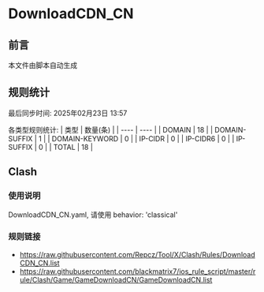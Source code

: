 # DownloadCDN_CN

## 前言
本文件由脚本自动生成

## 规则统计
最后同步时间: 2025年02月23日 13:57

各类型规则统计:
| 类型 | 数量(条)  | 
| ---- | ----  |
| DOMAIN | 18 | 
| DOMAIN-SUFFIX | 1 | 
| DOMAIN-KEYWORD | 0 | 
| IP-CIDR | 0 | 
| IP-CIDR6 | 0 | 
| IP-SUFFIX | 0 | 
| TOTAL | 18 | 
## Clash 
### 使用说明 
DownloadCDN_CN.yaml, 请使用 behavior: 'classical' 
### 规则链接 
- https://raw.githubusercontent.com/Repcz/Tool/X/Clash/Rules/DownloadCDN_CN.list 
- https://raw.githubusercontent.com/blackmatrix7/ios_rule_script/master/rule/Clash/Game/GameDownloadCN/GameDownloadCN.list 
